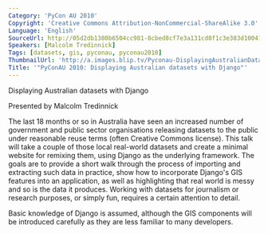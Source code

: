 ```yaml
---
Category: 'PyCon AU 2010'
Copyright: 'Creative Commons Attribution-NonCommercial-ShareAlike 3.0'
Language: 'English'
SourceUrl: http://05d2db1380b6504cc981-8cbed8cf7e3a131cd8f1c3e383d10041.r93.cf2.rackcdn.com/pycon-au-2010/477_pyconau-2010-displaying-australian-datasets-with-django.flv
Speakers: [Malcolm Tredinnick]
Tags: [datasets, gis, pyconau, pyconau2010]
ThumbnailUrl: 'http://a.images.blip.tv/Pyconau-DisplayingAustralianDatasetsWithDjango920.png'
Title: '"PyConAU 2010: Displaying Australian datasets with Django"'
---
```

Displaying Australian datasets with Django

Presented by Malcolm Tredinnick

The last 18 months or so in Australia have seen an increased number of
government and public sector organisations releasing datasets to the public
under reasonable reuse terms (often Creative Commons license). This talk will
take a couple of those local real-world datasets and create a minimal website
for remixing them, using Django as the underlying framework. The goals are to
provide a short walk through the process of importing and extracting such data
in practice, show how to incorporate Django's GIS features into an
application, as well as highlighting that real world is messy and so is the
data it produces. Working with datasets for journalism or research purposes,
or simply fun, requires a certain attention to detail.

Basic knowledge of Django is assumed, although the GIS components will be
introduced carefully as they are less familiar to many developers.

